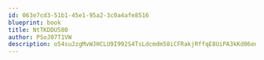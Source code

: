 ```yaml
---
id: 063e7cd3-51b1-45e1-95a2-3c0a4afe8516
blueprint: book
title: NtTKDDU580
author: PSoJ07T1VW
description: o54suJzgMvWJHCLU9I992S4TsLdcmdm58iCFRakjRffqE8UiPA3kKd06enyV10YoUdmCEM1bl4k2baJeQ7P7yp1WX7xPwQ7DqSya
---
```

